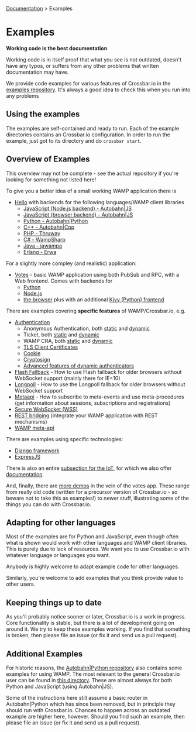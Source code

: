 [Documentation](.) > Examples

# Examples

**Working code is the best documentation**

Working code is in itself proof that what you see is not outdated, doesn't have any typos, or suffers from any other problems that written documentation may have.

We provide code examples for various features of Crossbar.io in the [ examples repository](https://github.com/crossbario/crossbarexamples). It's always a good idea to check this when you run into any problems


## Using the examples

The examples are self-contained and ready to run. Each of the example directories contains an Crossbar.io configuration. In order to run the example, just got to its directory and do `crossbar start`.

## Overview of Examples

This overview may not be complete - see the actual repository if you're looking for something not listed here!

To give you a better idea of a small working WAMP application there is

* [Hello](https://github.com/crossbario/crossbarexamples/tree/master/hello) with backends for the following languages/WAMP client libraries
   + [JavaScript (Node.js backend) - Autobahn|JS](https://github.com/crossbario/crossbarexamples/tree/master/hello/nodejs)
   + [JavaScript (browser backend) - Autobahn|JS](https://github.com/crossbario/crossbarexamples/tree/master/hello/browser)
   + [Python - Autobahn|Python](https://github.com/crossbario/crossbarexamples/tree/master/hello/python)
   + [C++ - Autobahn|Cpp](https://github.com/crossbario/crossbarexamples/tree/master/hello/cpp)
   + [PHP - Thruway](https://github.com/crossbario/crossbarexamples/tree/master/hello/php)
   + [C# - WampSharp](https://github.com/crossbario/crossbarexamples/tree/master/hello/csharp)
   + [Java - jawampa](https://github.com/crossbario/crossbarexamples/tree/master/hello/java)
   + [Erlang - Erwa](https://github.com/crossbario/crossbarexamples/tree/master/hello/erlang)

For a slightly more compley (and realistic) application:

* [Votes](https://github.com/crossbario/crossbarexamples/tree/master/demos/votes) - basic WAMP application using both PubSub and RPC, with a Web frontend. Comes with backends for
   + [Python](https://github.com/crossbario/crossbarexamples/tree/master/demos/votes/python)
   + [Node.js](https://github.com/crossbario/crossbarexamples/tree/master/demos/votes/nodejs)
   + [the browser](https://github.com/crossbario/crossbarexamples/tree/master/demos/votes/browser)
plus with an additional [Kivy (Python) frontend](https://github.com/crossbario/crossbarexamples/tree/master/demos/votes/kivy)

There are examples covering **specific features** of WAMP/Crossbar.io, e.g.

* [Authentication](https://github.com/crossbario/crossbarexamples/tree/master/authentication)
   + Anonymous Authentication, both
   [static](https://github.com/crossbario/crossbarexamples/tree/master/authentication/anonymous/static) and [dynamic](https://github.com/crossbario/crossbarexamples/tree/master/authentication/anonymous/dynamic)
   + Ticket, both [static](https://github.com/crossbario/crossbarexamples/tree/master/authentication/ticket/static) and [dynamic](https://github.com/crossbario/crossbarexamples/tree/master/authentication/ticket/dynamic)
   + WAMP CRA, both [static](https://github.com/crossbario/crossbarexamples/tree/master/authentication/wampcra/static) and [dynamic](https://github.com/crossbario/crossbarexamples/tree/master/authentication/wampcra/dynamic)
   + [TLS Client Certificates](https://github.com/crossbario/crossbarexamples/tree/master/authentication/tls)
   + [Cookie](https://github.com/crossbario/crossbarexamples/tree/master/authentication/cookie)
   + [Cryptosign](https://github.com/crossbario/crossbarexamples/tree/master/authentication/cryptosign)
   + [Advanced features of dynamic authenticators](https://github.com/crossbario/crossbarexamples/tree/master/authentication/advanced)
* [Flash Fallback](https://github.com/crossbario/crossbarexamples/tree/master/flash) - How to use Flash fallback for older browsers without WebSocket support (mainly there for IE<10)
* [Longpoll](https://github.com/crossbario/crossbarexamples/tree/master/longpoll) - How to use the Longpoll fallback for older browsers without WebSocket support
* [Metaapi](https://github.com/crossbario/crossbarexamples/tree/master/metaapi) - How to subscribe to meta-events and use meta-procedures (get information about sessions, subscriptions and registrations)
* [Secure WebSocket (WSS)](https://github.com/crossbario/crossbarexamples/tree/master/wss/python)
* [REST bridging](https://github.com/crossbario/crossbarexamples/tree/master/rest) (integrate your WAMP application with REST mechanisms)
* [WAMP meta-api](https://github.com/crossbario/crossbarexamples/tree/master/metaapi)


There are examples using specific technologies:

* [Django framework](https://github.com/crossbario/crossbarexamples/tree/master/django/realtimemonitor)
* [ExpressJS](https://github.com/crossbario/crossbarexamples/tree/master/expressjs)

There is also an entire [subsection for the IoT](https://github.com/crossbario/crossbarexamples/tree/master/iotcookbook), for which we also offer [documentation](http://crossbar.io/iotcookbook).

And, finally, there are [more demos](https://github.com/crossbario/crossbarexamples/tree/master/demos) in the vein of the votes app. These range from really old code (written for a precursor version of Crossbar.io - so beware not to take this as examples!) to newer stuff, illustrating some of the things you can do with Crossbar.io.

## Adapting for other languages

Most of the examples are for Python and JavaScript, even though often what is shown would work with other languages and WAMP client libraries. This is purely due to lack of resources. We want you to use Crossbar.io with whatever language or languages you want.

Anybody is highly welcome to adapt example code for other languages.

Similarly, you're welcome to add examples that you think provide value to other users.

## Keeping things up to date

As you'll probably notice sooner or later, Crossbar.io is a work in progress. Core functionality is stable, but there is a lot of development going on around it. We try to keep these examples working. If you find that something is broken, then please file an issue (or fix it and send us a pull request).

## Additional Examples

For historic reasons, the [Autobahn|Python repository](https://github.com/tavendo/AutobahnPython) also contains some examples for using WAMP. The most relevant to the general Crossbar.io user can be found in [this directory](https://github.com/tavendo/AutobahnPython/tree/master/examples/twisted/wamp). These are almost always for both Python and JavaScript (using Autobahn|JS).

Some of the instructions here still assume a basic router in Autobahn|Python which has since been removed, but in principle they should run with Crossbar.io. Chances to happen across an outdated example are higher here, however. Should you find such an example, then please file an issue (or fix it and send us a pull request).
